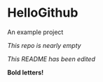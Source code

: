 # HelloGithub
An example project

*This repo is nearly empty*

*This README has been edited*

**Bold letters!**
